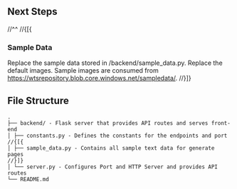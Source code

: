 ﻿## Next Steps
//^^
//{[{
### Sample Data

Replace the sample data stored in /backend/sample_data.py.
Replace the default images. Sample images are consumed from https://wtsrepository.blob.core.windows.net/sampledata/.
//}]}

## File Structure

```
.
├── backend/ - Flask server that provides API routes and serves front-end
│ ├── constants.py - Defines the constants for the endpoints and port
//{[{
│ ├── sample_data.py - Contains all sample text data for generate pages
//}]}
│ └── server.py - Configures Port and HTTP Server and provides API routes
└── README.md
```
